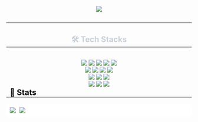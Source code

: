 <div align= "center">
    <img src="https://capsule-render.vercel.app/api?type=waving&color=gradient&height=120&text=Hello%20World%20👋%20S0HYUNN's%20Dev%20Space&animation=twinkling&fontColor=ffffff&fontSize=40" />
    </div>
    <div align= "center"> 
    <h2 style="border-bottom: 1px solid #21262d; color: #c9d1d9;">  </h2>  
    <div style="font-weight: 700; font-size: 15px; text-align: center; color: #c9d1d9;">  </div> 
    </div>
    <div align= "center">
    <h2 style="border-bottom: 1px solid #21262d; color: #c9d1d9;"> 🛠️ Tech Stacks </h2> <br> 
    <div style="margin: 0 auto; text-align: center;" align= "center"> 
        <img src="https://img.shields.io/badge/Java-007396?style=flat&logo=Java&logoColor=white">
        <img src="https://img.shields.io/badge/Python-3776AB?style=flat&logo=Python&logoColor=white">
        <img src="https://img.shields.io/badge/Spring-6DB33F?style=flat&logo=Spring&logoColor=white">
        <img src="https://img.shields.io/badge/Spring%20Boot-6DB33F?style=flat&logo=Spring%20Boot&logoColor=white">
        <img src="https://img.shields.io/badge/Flask-000000?style=flat&logo=Flask&logoColor=white"> <br>
        <img src="https://img.shields.io/badge/Vue.js-4FC08D?style=flat&logo=Vue.js&logoColor=white">
        <img src="https://img.shields.io/badge/Node.js-339933?style=flat&logo=Node.js&logoColor=white">
        <img src="https://img.shields.io/badge/Javascript-F7DF1E?style=flat&logo=Javascript&logoColor=white">
        <img src="https://img.shields.io/badge/Apache%20Tomcat-F8DC75?style=flat&logo=Apache%20Tomcat&logoColor=white"> <br>
        <img src="https://img.shields.io/badge/MySQL-4479A1?style=flat&logo=MySQL&logoColor=white">
        <img src="https://img.shields.io/badge/MongoDB-47A248?style=flat&logo=MongoDB&logoColor=white">
        <img src="https://img.shields.io/badge/Firebase-FFCA28?style=flat&logo=Firebase&logoColor=white"> <br>
        <img src="https://img.shields.io/badge/HTML5-E34F26?style=flat&logo=HTML5&logoColor=white">
        <img src="https://img.shields.io/badge/CSS3-1572B6?style=flat&logo=CSS3&logoColor=white">
        <img src="https://img.shields.io/badge/Bootstrap-7952B3?style=flat&logo=Bootstrap&logoColor=white">
          </div>
    </div>
    
<div align="center" style="width: 100%; max-width: 700px;">
  <h2 style="border-bottom: 1px solid #21262d; color: #000000; text-align: left; padding-left: 10px; margin: 0;">
    🏅 Stats
  </h2>
  <br/>
  <div style="display: flex; justify-content: flex-start; gap: 10px; align-items: flex-start; background-color: #ffffff; padding: 10px 10px 10px 10px; border-radius: 8px;">
    <img src="https://github-readme-stats.vercel.app/api?username=S0HYUNN&custom_title=S0HYUNN's%20GitHub%20Stats&bg_color=ffffff&title_color=000000&text_color=000000&count_private=true&show_icons=true" />
    <img src="https://github-readme-stats.vercel.app/api/top-langs/?username=S0HYUNN&layout=compact&bg_color=ffffff&title_color=000000&text_color=000000" />
  </div>
</div>


    

    
